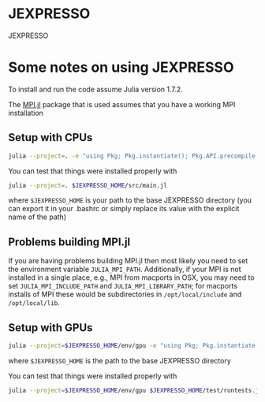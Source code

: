 # JEXPRESSO
JEXPRESSO

# Some notes on using JEXPRESSO

To install and run the code assume Julia
version 1.7.2.

The [MPI.jl][0] package that is used assumes that you have a working MPI installation

## Setup with CPUs

```bash
julia --project=. -e "using Pkg; Pkg.instantiate(); Pkg.API.precompile()"
```
You can test that things were installed properly with
```bash
julia --project=. $JEXPRESSO_HOME/src/main.jl
```
where `$JEXPRESSO_HOME` is your path to the base JEXPRESSO directory (you can export it in your .bashrc or simply replace its value with the explicit name of the path)

## Problems building MPI.jl

If you are having problems building MPI.jl then most likely you need to set the
environment variable `JULIA_MPI_PATH`. Additionally, if your MPI is not
installed in a single place, e.g., MPI from macports in OSX, you may need to set
`JULIA_MPI_INCLUDE_PATH` and `JULIA_MPI_LIBRARY_PATH`; for macports installs of
MPI these would be subdirectories in `/opt/local/include` and `/opt/local/lib`.

## Setup with GPUs

```bash
julia --project=$JEXPRESSO_HOME/env/gpu -e "using Pkg; Pkg.instantiate(); Pkg.API.precompile()"
```
where `$JEXPRESSO_HOME` is the path to the base JEXPRESSO directory

You can test that things were installed properly with
```bash
julia --project=$JEXPRESSO_HOME/env/gpu $JEXPRESSO_HOME/test/runtests.jl
```

[0]: https://github.com/JuliaParallel/MPI.jl
